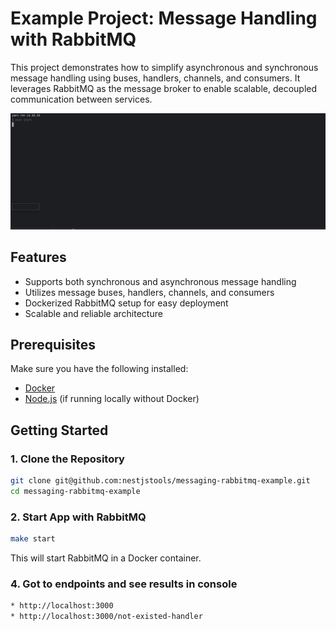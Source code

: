 # Example Project: Message Handling with RabbitMQ

This project demonstrates how to simplify asynchronous and synchronous message handling using buses, handlers, channels, and consumers. It leverages RabbitMQ as the message broker to enable scalable, decoupled communication between services.

![example.gif](assets/example.gif)

## Features
- Supports both synchronous and asynchronous message handling
- Utilizes message buses, handlers, channels, and consumers
- Dockerized RabbitMQ setup for easy deployment
- Scalable and reliable architecture

## Prerequisites
Make sure you have the following installed:
- [Docker](https://www.docker.com/get-started)
- [Node.js](https://nodejs.org/) (if running locally without Docker)

## Getting Started

### 1. Clone the Repository
```sh
git clone git@github.com:nestjstools/messaging-rabbitmq-example.git
cd messaging-rabbitmq-example
```

### 2. Start App with RabbitMQ
```sh
make start
```
This will start RabbitMQ in a Docker container.


### 4. Got to endpoints and see results in console
```sh
* http://localhost:3000
* http://localhost:3000/not-existed-handler
```
